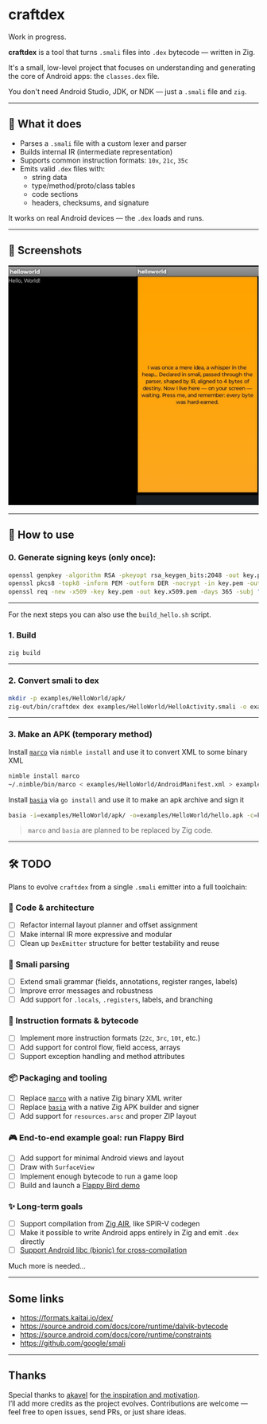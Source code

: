 # craftdex

Work in progress.

**craftdex** is a tool that turns `.smali` files into `.dex` bytecode — written in Zig.

It's a small, low-level project that focuses on understanding and generating the core of Android apps: the `classes.dex` file.

You don't need Android Studio, JDK, or NDK — just a `.smali` file and `zig`.

---

## 🔧 What it does

- Parses a `.smali` file with a custom lexer and parser
- Builds internal IR (intermediate representation)
- Supports common instruction formats: `10x`, `21c`, `35c`
- Emits valid `.dex` files with:
  - string data
  - type/method/proto/class tables
  - code sections
  - headers, checksums, and signature

It works on real Android devices — the `.dex` loads and runs.

---

## 📸 Screenshots

![HelloWorld and HelloButton examples](./1.jpg)

---

## 🚀 How to use

### 0. Generate signing keys (only once):

```bash
openssl genpkey -algorithm RSA -pkeyopt rsa_keygen_bits:2048 -out key.pem
openssl pkcs8 -topk8 -inform PEM -outform DER -nocrypt -in key.pem -out key.pk8
openssl req -new -x509 -key key.pem -out key.x509.pem -days 365 -subj "/CN=helloworld"
```

---
For the next steps you can also use the `build_hello.sh` script.

### 1. Build

```bash
zig build
```

---

### 2. Convert smali to dex

```bash
mkdir -p examples/HelloWorld/apk/
zig-out/bin/craftdex dex examples/HelloWorld/HelloActivity.smali -o examples/HelloWorld/apk/classes.dex
```

---

### 3. Make an APK (temporary method)

Install [`marco`](https://github.com/akavel/marco) via `nimble install` and use it to convert XML to some binary XML

```bash
nimble install marco
~/.nimble/bin/marco < examples/HelloWorld/AndroidManifest.xml > examples/HelloWorld/apk/AndroidManifest.xml
```

Install [`basia`](https://github.com/akavel/basia) via `go install` and use it to make an apk archive and sign it

```bash
basia -i=examples/HelloWorld/apk/ -o=examples/HelloWorld/hello.apk -c=key.x509.pem -k=key.pk8
```

> `marco` and `basia` are planned to be replaced by Zig code.

---

## 🛠 TODO

Plans to evolve `craftdex` from a single `.smali` emitter into a full toolchain:

### 🔧 Code & architecture

- [ ] Refactor internal layout planner and offset assignment
- [ ] Make internal IR more expressive and modular
- [ ] Clean up `DexEmitter` structure for better testability and reuse

### 📜 Smali parsing

- [ ] Extend smali grammar (fields, annotations, register ranges, labels)
- [ ] Improve error messages and robustness
- [ ] Add support for `.locals`, `.registers`, labels, and branching

### 🧱 Instruction formats & bytecode

- [ ] Implement more instruction formats (`22c`, `3rc`, `10t`, etc.)
- [ ] Add support for control flow, field access, arrays
- [ ] Support exception handling and method attributes

### 📦 Packaging and tooling

- [ ] Replace [`marco`](https://github.com/akavel/marco) with a native Zig binary XML writer
- [ ] Replace [`basia`](https://github.com/akavel/basia) with a native Zig APK builder and signer
- [ ] Add support for `resources.arsc` and proper ZIP layout

### 🎮 End-to-end example goal: run Flappy Bird

- [ ] Add support for minimal Android views and layout
- [ ] Draw with `SurfaceView`
- [ ] Implement enough bytecode to run a game loop
- [ ] Build and launch a [Flappy Bird demo](https://github.com/akavel/hellomello/issues/2#issuecomment-2799967603)

### ✨ Long-term goals

- [ ] Support compilation from [Zig AIR](https://mitchellh.com/zig/sema), like SPIR-V codegen
- [ ] Make it possible to write Android apps entirely in Zig and emit `.dex` directly
- [ ] [Support Android libc (bionic) for cross-compilation](https://github.com/ziglang/zig/issues/23906)

Much more is needed...

---

## Some links
* https://formats.kaitai.io/dex/
* https://source.android.com/docs/core/runtime/dalvik-bytecode
* https://source.android.com/docs/core/runtime/constraints
* https://github.com/google/smali
---

## Thanks

Special thanks to [akavel](https://github.com/akavel) for [the inspiration and motivation](https://github.com/akavel/hellomello).  
I’ll add more credits as the project evolves. Contributions are welcome — feel free to open issues, send PRs, or just share ideas.
